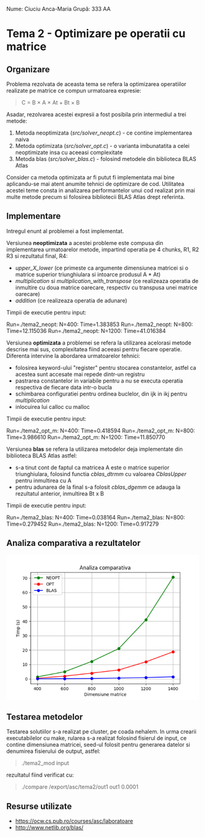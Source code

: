 
Nume: Ciuciu Anca-Maria
Grupă: 333 AA

# Tema 2 - Optimizare pe operatii cu matrice

Organizare
-
Problema rezolvata de aceasta tema se refera la optimizarea operatiilor realizate pe matrice ce compun urmatoarea expresie: 

> C = B × A × At + Bt × B

Asadar, rezolvarea acestei expresii a fost posibila prin intermediul a trei metode:

1. Metoda neoptimizata (*src/solver_neopt.c*) - ce contine implementarea naiva
2. Metoda optimizata (*src/solver_opt.c*) - o varianta imbunatatita a celei neoptimizate insa cu aceeasi complexitate
3. Metoda blas (*src/solver_blas.c*) - folosind metodele din biblioteca BLAS Atlas

Consider ca metoda optimizata ar fi putut fi implementata mai bine aplicandu-se mai atent anumite tehnici de optimizare de cod. Utilitatea acestei teme consta in analizarea performantelor unui cod realizat prin mai multe metode precum si folosirea bibliotecii BLAS Atlas drept referinta. 

Implementare
-
Intregul enunt al problemei a fost implementat.

Versiunea **neoptimizata** a acestei probleme este compusa din implementarea urmatoarelor metode, impartind operatia pe 4 chunks, R1, R2 R3 si rezultatul final, R4: 
- *upper_X_lower* (ce primeste ca argumente dimensiunea matricei si o matrice superior triunghiulara si intoarce produsul A * At)
- *multiplication* si *multiplication_with_transpose* (ce realizeaza operatia de inmultire cu doua matrice oarecare, respectiv cu transpusa unei matrice oarecare)
- *addition* (ce realizeaza operatia de adunare)

Timpii de executie pentru input:
>
Run=./tema2_neopt: N=400: Time=1.383853
Run=./tema2_neopt: N=800: Time=12.115036
Run=./tema2_neopt: N=1200: Time=41.016384
 
Versiunea **optimizata** a problemei se refera la utilizarea acelorasi metode descrise mai sus, complexitatea fiind aceeasi pentru fiecare operatie. Diferenta intervine la abordarea urmatoarelor tehnici:
- folosirea keyword-ului "register" pentru stocarea constantelor, astfel ca acestea sunt accesate mai repede dintr-un registru
- pastrarea constantelor in variabile pentru a nu se executa operatia respectiva de fiecare data intr-o bucla
- schimbarea configuratiei pentru ordinea buclelor, din ijk in ikj pentru *multiplication*
- inlocuirea lui calloc cu malloc
  
Timpii de executie pentru input:
>
Run=./tema2_opt_m: N=400: Time=0.418594
Run=./tema2_opt_m: N=800: Time=3.986610
Run=./tema2_opt_m: N=1200: Time=11.850770

Versiunea **blas** se refera la utilizarea metodelor deja implementate din biblioteca BLAS Atlas astfel:
- s-a tinut cont de faptul ca matricea A este o matrice superior triunghiulara, folosind functia *cblas_dtrmm* cu valoarea *CblasUpper* pentru inmultirea cu A
- pentru adunarea de la final s-a folosit *cblas_dgemm* ce adauga la rezultatul anterior, inmultirea Bt x B

Timpii de executie pentru input:
>
Run=./tema2_blas: N=400: Time=0.038164
Run=./tema2_blas: N=800: Time=0.279452
Run=./tema2_blas: N=1200: Time=0.917279

Analiza comparativa a rezultatelor
-
![Comparatie](/grafice/comparatie.png "Analiza comparativa")

Testarea metodelor
-
Testarea solutiilor s-a realizat pe cluster, pe coada nehalem. In urma crearii executabilelor cu make, rularea s-a realizat folosind fisierul de input, ce contine dimensiunea matricei, seed-ul folosit pentru generarea datelor si denumirea fisierului de output, astfel:
> ./tema2_mod input

rezultatul fiind verificat cu:
> ./compare /export/asc/tema2/out1 out1 0.0001

Resurse utilizate
-
- https://ocw.cs.pub.ro/courses/asc/laboratoare
- http://www.netlib.org/blas/